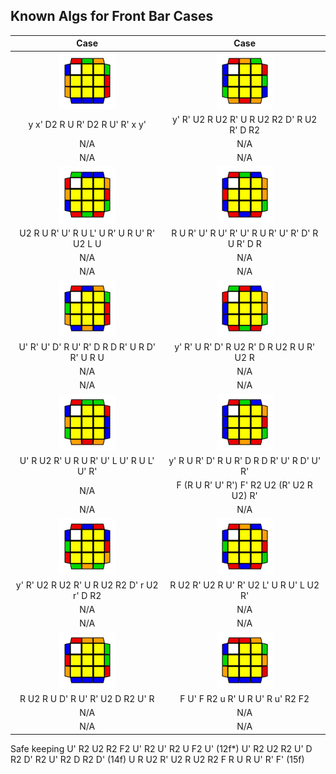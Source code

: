 Known Algs for Front Bar Cases
------------------------
Case | Case
:----------: | :----------:
<img src="Images/1.jpg" width="90"> | <img src="Images/7.jpg" width="90"> 
y x' D2 R U R' D2 R U' R' x y' | y' R' U2 R U2 R' U R U2 R2 D' R U2 R' D R2
N/A | N/A
N/A | N/A
<img src="Images/2.jpg" width="90"> | <img src="Images/8.jpg" width="90"> 
U2 R U R' U' R U L' U R' U R U' R' U2 L U | R U R' U' R U' R' U' R U R' U' R' D' R U R' D R 
N/A | N/A
N/A | N/A
<img src="Images/3.jpg" width="90"> | <img src="Images/9.jpg" width="90"> 
U' R' U' D' R U' R' D R D R' U R D' R' U R U | y' R' U R' D' R U2 R' D R U2 R U R' U2 R 
N/A | N/A
N/A | N/A
<img src="Images/4.jpg" width="90"> | <img src="Images/10.jpg" width="90">
U' R U2 R' U R U R' U' L U' R U L' U' R' | y' R U R' D' R U R' D R D R' U' R D' U' R' 
N/A | F (R U R' U' R') F' R2 U2 (R' U2 R U2) R'
N/A | N/A
<img src="Images/5.jpg" width="90"> | <img src="Images/11.jpg" width="90"> 
y' R' U2 R U2 R' U R U2 R2 D' r U2 r' D R2 | R U2 R' U2 R U' R' U2 L' U R U' L U2 R' 
N/A | N/A
N/A | N/A
<img src="Images/6.jpg" width="90"> | <img src="Images/12.jpg" width="90">
R U2 R U D' R U' R' U2 D R2 U' R | F U' F R2 u R' U R U' R u' R2 F2
N/A | N/A
N/A | N/A

Safe keeping
U' R2 U2 R2 F2 U' R2 U' R2 U F2 U'  (12f*)
U' R2 U2 R2 U' D R2 D' R2 U' R2 D R2 D' (14f)
U R U2 R' U2 R U2 R2 F R U R U' R' F'  (15f)
